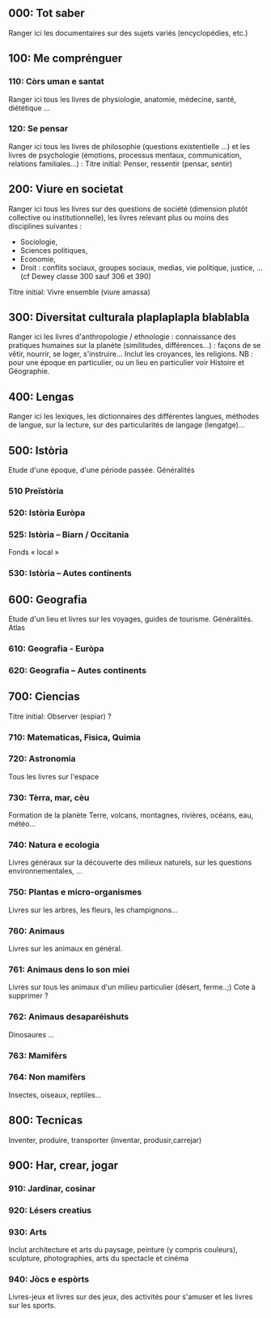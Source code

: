 000: Tot saber <!-- Tout savoir -->
---------------
Ranger ici les documentaires sur des sujets variés (encyclopédies, etc.)



100: Me comprénguer <!-- Me comprendre -->
----------------------

### 110: Còrs uman e santat <!-- Corps humain et santé -->
Ranger ici tous les livres de physiologie, anatomie, médecine, santé, diététique … 

### 120: Se pensar <!-- Réfléchir sur soi -->
Ranger ici tous les livres de philosophie (questions existentielle …) et les 
livres de psychologie (émotions,  processus mentaux, communication, relations 
familiales...) :
Titre initial: Penser, ressentir (pensar, sentir)



200: Viure en societat <!-- Vivre en société -->
----------------------
Ranger ici tous les livres sur des questions de société (dimension plutôt 
collective ou institutionnelle), les livres relevant plus ou moins des 
disciplines suivantes :

* Sociologie, 
* Sciences politiques, 
* Economie, 
* Droit : conflits sociaux, groupes sociaux, medias, vie politique, justice, … 
  (cf Dewey classe 300 sauf 306 et 390)

Titre initial: Vivre ensemble (viure amassa)



300: Diversitat culturala plaplaplapla blablabla<!-- Diversité culturelle -->
----------------------
Ranger ici les livres d'anthropologie / ethnologie : connaissance des pratiques 
humaines sur la planète (similitudes, différences...) : façons de se vêtir, 
nourrir, se loger, s'instruire... Inclut les croyances, les religions.
NB : pour une époque en particulier, ou un lieu en particulier voir Histoire et 
Géographie.



400: Lengas <!-- Langues -->
----------------------
Ranger ici les lexiques, les dictionnaires des différentes langues, 
méthodes de langue, sur la lecture, sur des particularités de langage 
(lengatge)...



500: Istòria <!-- Histoire -->
----------------------
Etude d'une époque, d'une période passée. Généralités

### 510 Preïstòria <!-- Préhistoire -->

### 520: Istòria Euròpa <!-- Histoire - Europe -->

### 525: Istòria – Biarn / Occitania <!-- Histoire – Béarn / Occitanie -->
Fonds « local »

### 530: Istòria – Autes continents <!-- Histoire – Autres continents -->



600: Geografia <!-- Géographie -->
----------------------
Etude d'un lieu et livres sur les voyages, guides de tourisme. Généralités. Atlas

### 610: Geografia - Euròpa <!-- Géographie - Europe -->

### 620: Geografia – Autes continents <!-- Géographie – Autres continents -->



700: Ciencias <!-- Sciences -->
----------------------
Titre initial: Observer (espiar) ?

### 710: Matematicas, Fisica, Quimia <!-- Maths, Physique, Chimie -->

### 720: Astronomia <!-- Astronomie -->
Tous les livres sur l'espace

### 730: Tèrra, mar, cèu <!-- Terre, mer, ciel -->
Formation de la planète Terre, volcans, montagnes, rivières, océans, eau, météo...

### 740: Natura e ecologia <!-- Nature et écologie -->
Livres généraux sur la découverte des milieux naturels, sur les questions 
environnementales, ...

### 750: Plantas e micro-organismes <!-- Plantes et micro-organismes -->
Livres sur les arbres, les fleurs, les champignons...

### 760: Animaus <!-- Animaux -->
Livres sur les animaux en général.

### 761: Animaus dens lo son miei <!-- Animaux dans leur milieu -->
Livres sur tous les animaux d'un milieu particulier (désert, ferme..;)
Cote à supprimer ?

### 762: Animaus desaparéishuts <!-- Animaux disparus -->
Dinosaures ...

### 763: Mamifèrs <!-- Mammifères -->

### 764: Non mamifèrs <!-- Non-mammifères -->
Insectes, oiseaux, reptiles...



800: Tecnicas <!-- Techniques -->
----------------------
Inventer, produire, transporter (inventar, produsir,carrejar)



900: Har, crear, jogar <!-- Faire, créer, jouer -->
----------------------

### 910: Jardinar, cosinar <!-- Jardiner, Cuisiner -->

### 920: Lésers creatius <!-- Loisirs créatifs -->

### 930: Arts <!-- Arts -->
Inclut architecture et arts du paysage, peinture (y compris couleurs), sculpture, 
photographies, arts du spectacle et cinéma

### 940: Jòcs e espòrts <!-- Jeux et sports -->
Livres-jeux et livres sur des jeux, des activités pour s'amuser et les livres sur les sports.

